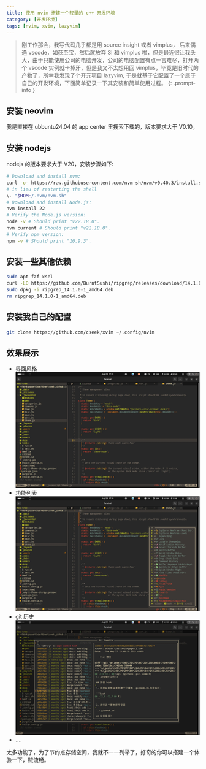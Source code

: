 ```yaml
---
title: 使用 nvim 搭建一个轻量的 c++ 开发环境
category: [开发环境]
tags: [nvim, xvim, lazyvim]
---
```


> 刚工作那会，我写代码几乎都是用 source insight 或者 vimplus， 后来偶遇 vscode，如获至宝，然后就放弃 SI 和 vimplus 啦，但是最近很让我头大，由于只能使用公司的电脑开发，公司的电脑配置有点一言难尽，打开两个 vscode 实例就卡掉牙，但是我又不太想用回 vimplus，毕竟是旧时代的产物了，所幸我发现了个开元项目 lazyvim, 于是就基于它配置了一个属于自己的开发环境，下面简单记录一下其安装和简单使用过程。
{: .prompt-info }

## 安装 neovim
我是直接在 ubbuntu24.04 的 app center 里搜索下载的，版本要求大于 V0.10。

## 安装 nodejs
nodejs 的版本要求大于 V20，安装步骤如下:
```bash
# Download and install nvm:
curl -o- https://raw.githubusercontent.com/nvm-sh/nvm/v0.40.3/install.sh | bash
# in lieu of restarting the shell
\. "$HOME/.nvm/nvm.sh"
# Download and install Node.js:
nvm install 22
# Verify the Node.js version:
node -v # Should print "v22.18.0".
nvm current # Should print "v22.18.0".
# Verify npm version:
npm -v # Should print "10.9.3".
```

## 安装一些其他依赖

```bash
sudo apt fzf xsel
curl -LO https://github.com/BurntSushi/ripgrep/releases/download/14.1.0/ripgrep_14.1.0-1_amd64.deb
sudo dpkg -i ripgrep_14.1.0-1_amd64.deb
rm ripgrep_14.1.0-1_amd64.deb
```

## 安装我自己的配置

```bash
git clone https://github.com/cseek/xvim ~/.config/nvim
```

## 效果展示
+ 界面风格
![](/assets/img/post/开发环境/xvim1.webp)
+ 功能列表
![](/assets/img/post/开发环境/xvim2.webp)
+ git 历史
![](/assets/img/post/开发环境/xvim3.webp)
+ ....

太多功能了，为了节约点存储空间，我就不一一列举了，好奇的你可以搭建一个体验一下，贼流畅。